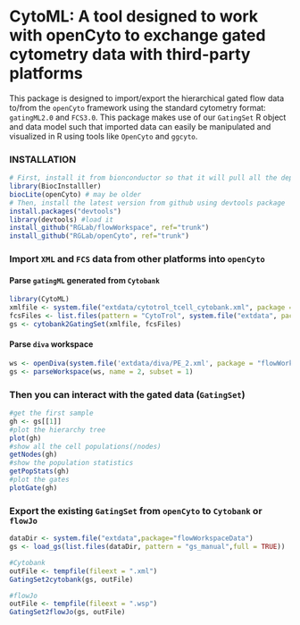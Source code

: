 
# CytoML: A tool designed to work with openCyto to exchange gated cytometry data with third-party platforms

This package is designed to import/export the hierarchical gated flow data to/from the `openCyto` framework using the standard cytometry format: `gatingML2.0` and `FCS3.0`. This package makes use of our `GatingSet` R object and data model such that imported data can easily be manipulated and visualized in R using tools like `OpenCyto` and `ggcyto`.


### INSTALLATION

```r
# First, install it from bionconductor so that it will pull all the dependent packages automatically
library(BiocInstalller)
biocLite(openCyto) # may be older
# Then, install the latest version from github using devtools package 
install.packages("devtools") 
library(devtools) #load it
install_github("RGLab/flowWorkspace", ref="trunk")
install_github("RGLab/openCyto", ref="trunk")
```

### Import `XML` and `FCS` data from other platforms into `openCyto`

#### Parse `gatingML` generated from `Cytobank` 
```r
library(CytoML)
xmlfile <- system.file("extdata/cytotrol_tcell_cytobank.xml", package = "CytoML")
fcsFiles <- list.files(pattern = "CytoTrol", system.file("extdata", package = "flowWorkspaceData"), full = T)
gs <- cytobank2GatingSet(xmlfile, fcsFiles)
```

#### Parse `diva` workspace 
```r
ws <- openDiva(system.file('extdata/diva/PE_2.xml', package = "flowWorkspaceData"))
gs <- parseWorkspace(ws, name = 2, subset = 1)
```


### Then you can interact with the gated data (`GatingSet`)

```r
#get the first sample
gh <- gs[[1]]
#plot the hierarchy tree
plot(gh)
#show all the cell populations(/nodes)
getNodes(gh)
#show the population statistics
getPopStats(gh)
#plot the gates
plotGate(gh) 
```

### Export the existing `GatingSet` from `openCyto` to `Cytobank` or `flowJo`

```r
dataDir <- system.file("extdata",package="flowWorkspaceData")
gs <- load_gs(list.files(dataDir, pattern = "gs_manual",full = TRUE))

#Cytobank
outFile <- tempfile(fileext = ".xml")
GatingSet2cytobank(gs, outFile)

#flowJo
outFile <- tempfile(fileext = ".wsp")
GatingSet2flowJo(gs, outFile)
```
